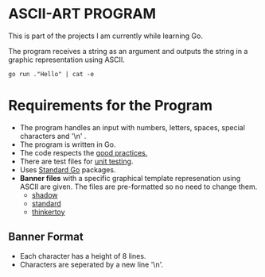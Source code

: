 ASCII-ART PROGRAM
=============

This is part of the projects I am currently while learning Go.

The program receives a string as an argument and outputs the string in a graphic representation using ASCII.

`go run ."Hello" | cat -e`

# Requirements for the Program

+ The program handles an input with numbers, letters, spaces, special characters and '\n' .
+ The program is written in Go.
+ The code respects the [good practices.](https://learn.zone01kisumu.ke/git/root/public/src/branch/master/subjects/good-practices/README.md)
+ There are test files for [unit testing](https://go.dev/doc/tutorial/add-a-test).
+ Uses [Standard Go](https://golang.org/pkg/) packages.
+ **Banner files** with a specific graphical template represenation using ASCII are given. The files are pre-formatted so no need to change them. 
    * [shadow](https://learn.zone01kisumu.ke/git/root/public/src/branch/master/subjects/ascii-art/shadow.txt)
    * [standard](https://learn.zone01kisumu.ke/git/root/public/src/branch/master/subjects/ascii-art/standard.txt)
    * [thinkertoy](https://learn.zone01kisumu.ke/git/root/public/src/branch/master/subjects/ascii-art/thinkertoy.txt)


## Banner Format

+ Each character has a height of 8 lines.
+ Characters are seperated by a new line '\n'.

